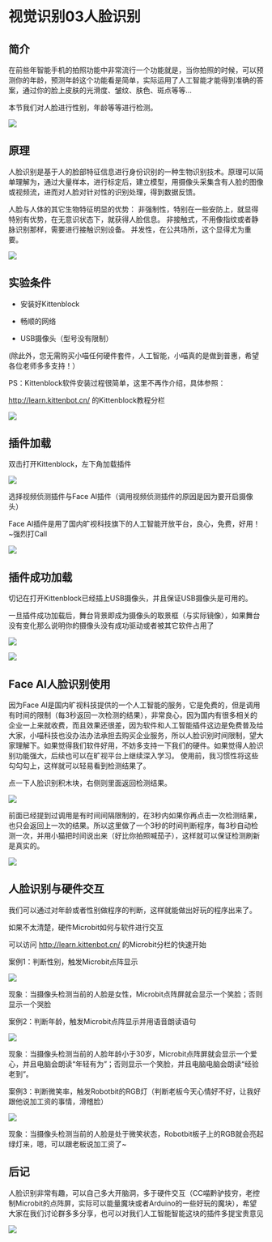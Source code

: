# 视觉识别03人脸识别

## 简介

在前些年智能手机的拍照功能中非常流行一个功能就是，当你拍照的时候，可以预测你的年龄，预测年龄这个功能看是简单，实际运用了人工智能才能得到准确的答案，通过你的脸上皮肤的光滑度、皱纹、肤色、斑点等等...

本节我们对人脸进行性别，年龄等等进行检测。


![](./images/c08_11.png)

## 原理

人脸识别是基于人的脸部特征信息进行身份识别的一种生物识别技术。原理可以简单理解为，通过大量样本，进行标定后，建立模型，用摄像头采集含有人脸的图像或视频流，进而对人脸对针对性的识别处理，得到数据反馈。

人脸与人体的其它生物特征明显的优势：
非强制性，特别在一些安防上，就显得特别有优势，在无意识状态下，就获得人脸信息。
非接触式，不用像指纹或者静脉识别那样，需要进行接触识别设备。
并发性，在公共场所，这个显得尤为重要。

![](./images/c08_12.png)

## 实验条件

- 安装好Kittenblock

- 畅顺的网络

- USB摄像头（型号没有限制）

(除此外，您无需购买小喵任何硬件套件，人工智能，小喵真的是做到普惠，希望各位老师多多支持！）

PS：Kittenblock软件安装过程很简单，这里不再作介绍，具体参照：

http://learn.kittenbot.cn/ 的Kittenblock教程分栏

![](./images/c01_16.png)


## 插件加载

双击打开Kittenblock，左下角加载插件

![](./images/c01_01.png)

选择视频侦测插件与Face AI插件（调用视频侦测插件的原因是因为要开启摄像头）

Face AI插件是用了国内旷视科技旗下的人工智能开放平台，良心，免费，好用！~强烈打Call

![](./images/c08_01.png)

## 插件成功加载

切记在打开Kittenblock已经插上USB摄像头，并且保证USB摄像头是可用的。

一旦插件成功加载后，舞台背景即成为摄像头的取景框（与实际镜像），如果舞台没有变化那么说明你的摄像头没有成功驱动或者被其它软件占用了

![](./images/c06_03.png)

![](./images/c08_02.png)

## Face AI人脸识别使用

因为Face AI是国内旷视科技提供的一个人工智能的服务，它是免费的，但是调用有时间的限制（每3秒返回一次检测的结果），非常良心，因为国内有很多相关的企业一上来就收费，而且效果还很差，因为软件和人工智能插件这边是免费普及给大家，小喵科技也没办法办法承担去购买企业服务，所以人脸识别时间限制，望大家理解下。如果觉得我们软件好用，不妨多支持一下我们的硬件。如果觉得人脸识别功能强大，后续也可以在旷视平台上继续深入学习。
使用前，我习惯性将这些勾勾勾上，这样就可以轻易看到检测结果了。

点一下人脸识别积木块，右侧则里面返回检测结果。

![](./images/c08_03.png)

前面已经提到过调用是有时间间隔限制的，在3秒内如果你再点击一次检测结果，也只会返回上一次的结果。所以这里做了一个3秒的时间判断程序，每3秒自动检测一次，并用小猫把时间说出来（好比你拍照喊茄子），这样就可以保证检测刷新是真实的。

![](./images/c08_05.png)

## 人脸识别与硬件交互

我们可以通过对年龄或者性别做程序的判断，这样就能做出好玩的程序出来了。

如果不太清楚，硬件Microbit如何与软件进行交互

可以访问 http://learn.kittenbot.cn/ 的Microbit分栏的快速开始

案例1：判断性别，触发Microbit点阵显示

![](./images/c08_07.png)

现象：当摄像头检测当前的人脸是女性，Microbit点阵屏就会显示一个笑脸；否则显示一个哭脸

案例2：判断年龄，触发Microbit点阵显示并用语音朗读语句

![](./images/c08_06.png)

现象：当摄像头检测当前的人脸年龄小于30岁，Microbit点阵屏就会显示一个爱心，并且电脑会朗读“年轻有为”；否则显示一个笑脸，并且电脑电脑会朗读“经验老到”。

案例3：判断微笑率，触发Robotbit的RGB灯（判断老板今天心情好不好，让我好跟他说加工资的事情，滑稽脸）

![](./images/c08_09.png)

现象：当摄像头检测当前的人脸是处于微笑状态，Robotbit板子上的RGB就会亮起绿灯来，嗯，可以跟老板说加工资了~

## 后记

人脸识别非常有趣，可以自己多大开脑洞，多于硬件交互（CC喵黔驴技穷，老控制Microbit的点阵屏，实际可以能量魔块或者Arduino的一些好玩的魔块），希望大家在我们讨论群多多分享，也可以对我们人工智能智能这块的插件多提宝贵意见

![](./images/c08_10.png)


